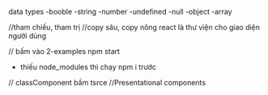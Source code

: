 data types
-booble
-string
-number
-undefined
-null
-object
-array

//tham chiếu, tham trị
//copy sâu, copy nông
react là thư viện cho giao diện người dùng

// bấm vào 2-examples npm start
- thiếu node_modules thì chạy npm i trước

// classComponent bấm  tsrce
//Presentational components 